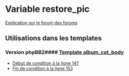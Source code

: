 # Variable restore_pic
[Explication sur le forum des forums](http://forum.forumactif.com/t294113-listing-des-variables#restore_pic)
## Utilisations dans les templates
### Version phpBB2#### [Template album_cat_body](subsilver/album_cat_body.md)
* [Début de condition à la ligne 147](../subsilver/album_cat_body.tpl#L147)
* [Fin de condition à la ligne 153](../subsilver/album_cat_body.tpl#L153)